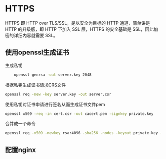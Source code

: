 # HTTPS

HTTPS 即 HTTP over TLS/SSL，是以安全为目标的 HTTP 通道，简单讲是 HTTP 的升级版，即 HTTP 下加入 SSL 层，HTTPS 的安全基础是 SSL，因此加密的详细内容就需要 SSL。

## 使用openssl生成证书

生成私钥

```bash
    openssl genrsa -out server.key 2048
```

根据私钥生成证书请求CRS文件

```bash
openssl req -new -key server.key -out server.csr
```

使用私钥对证书申请进行签名从而生成证书文件pem

```bash
openssl x509 -req -in cert.csr -out cacert.pem -signkey private.key
```

合并成一个命令

```bash
openssl req -x509 -newkey rsa:4096 -sha256 -nodes -keyout private.key -out cacert.pem -days 3650
```
  
## 配置nginx